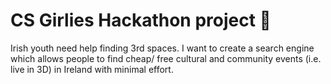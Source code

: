 # CS Girlies Hackathon project 🌺
Irish youth need help finding 3rd spaces. I want to create a search engine which allows people to find cheap/ free cultural and community events (i.e. live in 3D) in Ireland with minimal effort.
